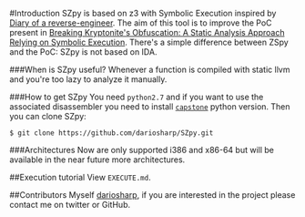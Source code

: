 
#Introduction
SZpy is based on z3 with Symbolic Execution inspired by [Diary of a reverse-engineer](http://doar-e.github.io/). The aim of this tool is to improve the PoC present in [Breaking Kryptonite's Obfuscation: A Static Analysis Approach Relying on Symbolic Execution](http://goo.gl/FZQJPc). 
There's a simple difference between ZSpy and the PoC: SZpy is not based on IDA.

###When is SZpy useful?
Whenever a function is compiled with static llvm and you're too lazy to analyze it manually.

###How to get SZpy
You need `python2.7` and if you want to use the associated disassembler you need to install [`capstone`](http://www.capstone-engine.org/) python version. Then you can clone SZpy: 
```
$ git clone https://github.com/dariosharp/SZpy.git
```

###Architectures
Now are only supported i386 and x86-64 but will be available in the near future more architectures.

##Execution tutorial
View `EXECUTE.md`.

##Contributors
Myself [dariosharp](https://twitter.com/dariosharp), if you are interested in the project please contact me on twitter or GitHub.
